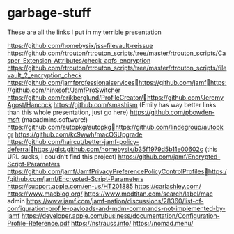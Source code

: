 # garbage-stuff

These are all the links I put in my terrible presentation

https://github.com/homebysix/jss-filevault-reissue
https://github.com/rtrouton/rtrouton_scripts/tree/master/rtrouton_scripts/Casper_Extension_Attributes/check_apfs_encryption
https://github.com/rtrouton/rtrouton_scripts/tree/master/rtrouton_scripts/filevault_2_encryption_check
https://github.com/jamfprofessionalserviceshttps://github.com/jamfhttps://github.com/ninxsoft/JamfProSwitcher
https://github.com/erikberglund/ProfileCreator/https://github.com/JeremyAgost/Hancock
https://github.com/smashism (Emily has way better links than this whole presentation, just go here)
https://github.com/pbowden-msft (macadmins.software!)
https://github.com/autopkg/autopkghttps://github.com/lindegroup/autopkgr
https://github.com/kc9wwh/macOSUpgrade
https://github.com/haircut/better-jamf-policy-deferralhttps://gist.github.com/homebysix/b35f1979d5b11e00602c (this URL sucks, I couldn’t find this project)
https://github.com/jamf/Encrypted-Script-Parameters
https://github.com/jamf/JamfPrivacyPreferencePolicyControlProfileshttps://github.com/jamf/Encrypted-Script-Parameters https://support.apple.com/en-us/HT201885
https://carlashley.com/
https://www.macblog.org/
https://www.modtitan.com/search/label/mac admin
https://www.jamf.com/jamf-nation/discussions/28360/list-of-configuration-profile-payloads-and-mdm-commands-not-implemented-by-jamf
https://developer.apple.com/business/documentation/Configuration-Profile-Reference.pdf
https://nstrauss.info/
https://nomad.menu/
